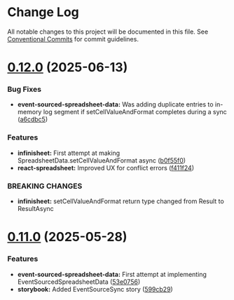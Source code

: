 # Change Log

All notable changes to this project will be documented in this file.
See [Conventional Commits](https://conventionalcommits.org) for commit guidelines.

# [0.12.0](https://github.com/TheCandidStartup/infinisheet/compare/v0.11.0...v0.12.0) (2025-06-13)


### Bug Fixes

* **event-sourced-spreadsheet-data:** Was adding duplicate entries to in-memory log segment if setCellValueAndFormat completes during a sync ([a6cdbc5](https://github.com/TheCandidStartup/infinisheet/commit/a6cdbc5d90d961e107c3f8e3abbd5c7e91592bf6))


### Features

* **infinisheet:** First attempt at making SpreadsheetData.setCellValueAndFormat async ([b0f55f0](https://github.com/TheCandidStartup/infinisheet/commit/b0f55f0eae1f0c0b817a77b13347b99fc7185046))
* **react-spreadsheet:** Improved UX for conflict errors ([f411f24](https://github.com/TheCandidStartup/infinisheet/commit/f411f24f207c559d511b29d828aeebb24843fe7d))


### BREAKING CHANGES

* **infinisheet:** setCellValueAndFormat return type changed from Result to ResultAsync





# [0.11.0](https://github.com/TheCandidStartup/infinisheet/compare/v0.10.0...v0.11.0) (2025-05-28)


### Features

* **event-sourced-spreadsheet-data:** First attempt at implementing EventSourcedSpreadsheetData ([53e0756](https://github.com/TheCandidStartup/infinisheet/commit/53e07561bf8c07ee42a0606a7916cb611c9c8283))
* **storybook:** Added EventSourceSync story ([599cb29](https://github.com/TheCandidStartup/infinisheet/commit/599cb29296884e9cb501ce0dcd2a142f3a950830))
